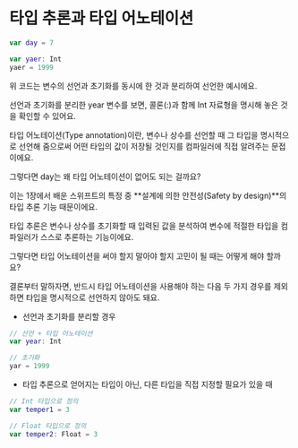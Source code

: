 # 타입 추론과 타입 어노테이션

```swift
var day = 7

var yaer: Int
yaer = 1999
```

위 코드는 변수의 선언과 초기화를 동시에 한 것과 분리하여 선언한 예시에요.

선언과 초기화를 분리한 year 변수를 보면, 콜론(:)과 함께 Int 자료형을 명시해 놓은 것을 확인할 수 있어요.

타입 어노테이션(Type annotation)이란, 변수나 상수를 선언할 때 그 타입을 명시적으로 선언해 줌으로써 어떤 타입의 값이 저장될 것인지를 컴파일러에 직접 알려주는 문접이에요.

그렇다면 day는 왜 타입 어노테이션이 없어도 되는 걸까요?

이는 1장에서 배운 스위프트의 특정 중 **설계에 의한 안전성(Safety by design)**의 타입 추론 기능 때문이에요.

타입 추론은 변수나 상수를 초기화할 때 입력된 값을 분석하여 변수에 적절한 타입을 컴파일러가 스스로 추론하는 기능이에요.

그렇다면 타입 어노테이션을 써야 할지 말아야 할지 고민이 될 때는 어떻게 해야 할까요?

결론부터 말하자면, 반드시 타입 어노테이션을 사용해야 하는 다음 두 가지 경우를 제외하면 타입을 명시적으로 선언하지 않아도 돼요.

- 선언과 초기화를 분리할 경우

```swift
// 선언 + 타입 어노테이션
var year: Int

// 초기화
yar = 1999
```

- 타입 추론으로 얻어지는 타입이 아닌, 다른 타입을 직접 지정할 필요가 있을 때

```swift
// Int 타입으로 정의
var temper1 = 3

// Float 타입으로 정의
var temper2: Float = 3
```
